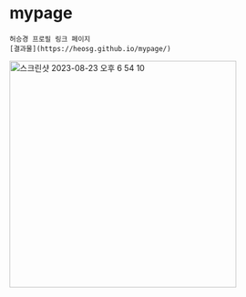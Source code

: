 # mypage 

```
허승경 프로필 링크 페이지
[결과물](https://heosg.github.io/mypage/)

```

<img width="398" alt="스크린샷 2023-08-23 오후 6 54 10" src="https://github.com/Heosg/mypage/assets/103012786/8f76a402-2569-4908-88dc-7faad48a500e">
